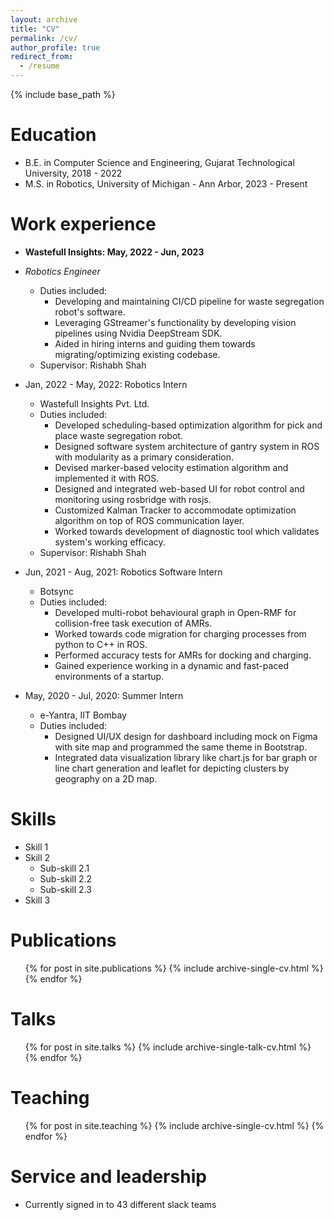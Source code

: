 ```yaml
---
layout: archive
title: "CV"
permalink: /cv/
author_profile: true
redirect_from:
  - /resume
---
```


{% include base_path %}

Education
======
* B.E. in Computer Science and Engineering, Gujarat Technological University, 2018 - 2022
* M.S. in Robotics, University of Michigan - Ann Arbor, 2023 - Present 

Work experience
======
* **Wastefull Insights: May, 2022 - Jun, 2023**
* *Robotics Engineer*
  * Duties included:
    * Developing and maintaining CI/CD pipeline for waste segregation robot's software.
    * Leveraging GStreamer's functionality by developing vision pipelines using Nvidia DeepStream SDK.
    * Aided in hiring interns and guiding them towards migrating/optimizing existing codebase.
  * Supervisor: Rishabh Shah

* Jan, 2022 - May, 2022: Robotics Intern
  * Wastefull Insights Pvt. Ltd.
  * Duties included:
    * Developed scheduling-based optimization algorithm for pick and place waste segregation robot.
    * Designed software system architecture of gantry system in ROS with modularity as a primary consideration.
    * Devised marker-based velocity estimation algorithm and implemented it with ROS.
    * Designed and integrated web-based UI for robot control and monitoring using rosbridge with rosjs.
    * Customized Kalman Tracker to accommodate optimization algorithm on top of ROS communication layer.
    * Worked towards development of diagnostic tool which validates system's working efficacy.
  * Supervisor: Rishabh Shah

* Jun, 2021 - Aug, 2021: Robotics Software Intern
  * Botsync
  * Duties included:
    * Developed multi-robot behavioural graph in Open-RMF for collision-free task execution of AMRs.
    * Worked towards code migration for charging processes from python to C++ in ROS.
    * Performed accuracy tests for AMRs for docking and charging.
    * Gained experience working in a dynamic and fast-paced environments of a startup.

* May, 2020 - Jul, 2020: Summer Intern
  * e-Yantra, IIT Bombay
  * Duties included:
    * Designed UI/UX design for dashboard including mock on Figma with site map and programmed the same theme in Bootstrap.
    * Integrated data visualization library like chart.js for bar graph or line chart generation and leaflet for depicting clusters by geography on a 2D map.
  
Skills
======
* Skill 1
* Skill 2
  * Sub-skill 2.1
  * Sub-skill 2.2
  * Sub-skill 2.3
* Skill 3

Publications
======
  <ul>{% for post in site.publications %}
    {% include archive-single-cv.html %}
  {% endfor %}</ul>
  
Talks
======
  <ul>{% for post in site.talks %}
    {% include archive-single-talk-cv.html %}
  {% endfor %}</ul>
  
Teaching
======
  <ul>{% for post in site.teaching %}
    {% include archive-single-cv.html %}
  {% endfor %}</ul>
  
Service and leadership
======
* Currently signed in to 43 different slack teams
